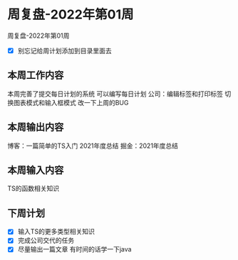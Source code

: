# 周复盘-2022年第01周

周复盘-2022年第01周

- [x] 别忘记给周计划添加到目录里面去

## 本周工作内容
本周完善了提交每日计划的系统
可以编写每日计划
公司：编辑标签和打印标签
		 切换图表模式和输入框模式
		 改一下上周的BUG
		 
## 本周输出内容
博客：一篇简单的TS入门
	     2021年度总结
掘金：2021年度总结

## 本周输入内容
TS的函数相关知识

## 下周计划
- [x] 输入TS的更多类型相关知识
- [x] 完成公司交代的任务
- [x] 尽量输出一篇文章
有时间的话学一下java
